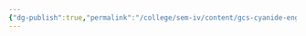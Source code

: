```yaml
---
{"dg-publish":true,"permalink":"/college/sem-iv/content/gcs-cyanide-engineering-perspective/"}
---
```

